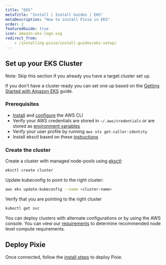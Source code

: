 ```yaml
---
title: "EKS"
metaTitle: "Install | Install Guides | EKS"
metaDescription: "How to install Pixie in EKS"
order: 2
featuredGuide: true
icon: amazon-eks-logo.svg
redirect_from:
    - /installing-pixie/install-guides/eks-setup/
---
```


## Set up your EKS Cluster

Note: Skip this section if you already you have a target cluster set up.

If you don't have a cluster ready you can set one up based on the [Getting Started with Amazon EKS](https://docs.aws.amazon.com/eks/latest/userguide/getting-started.html) guide.

### Prerequisites

- [Install](https://aws.amazon.com/cli/) and [configure](https://docs.aws.amazon.com/cli/latest/userguide/cli-chap-configure.html) the AWS CLI
- Verify your AWS credentials are stored in `~/.aws/credentials` or are stored as [environment variables](https://docs.aws.amazon.com/cli/latest/userguide/cli-configure-envvars.html)
- Verify your user profile by running `aws sts get-caller-identity`
- Install eksctl based on these [instructions](https://docs.aws.amazon.com/eks/latest/userguide/getting-started-eksctl.html)

### Create the cluster

Create a cluster with managed node-pools using [eksctl](https://eksctl.io/usage/creating-and-managing-clusters/):

```bash
eksctl create cluster
```

Update kubeconfig to point to the right cluster:

```bash
aws eks update-kubeconfig --name <cluster-name>
```

Verify that you are pointing to the right cluster

```bash
kubectl get svc
```

You can deploy clusters with alternate configurations or by using the AWS console. You can view our [requirements](/installing-pixie/requirements) to determine recommended node level compute requirements.

## Deploy Pixie

Once connected, follow the [install steps](/installing-pixie/install-guides) to deploy Pixie.
